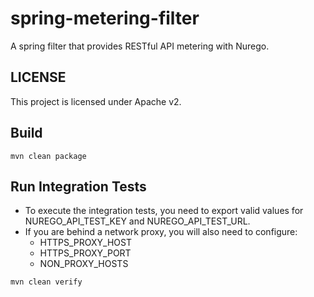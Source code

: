 # spring-metering-filter

A spring filter that provides RESTful API metering with Nurego.

## LICENSE
This project is licensed under Apache v2.

## Build

```unix
mvn clean package
```
## Run Integration Tests

* To execute the integration tests, you need to export valid values for NUREGO_API_TEST_KEY and NUREGO_API_TEST_URL.
* If you are behind a network proxy, you will also need to configure:
	*  HTTPS_PROXY_HOST
	*  HTTPS_PROXY_PORT
	*  NON_PROXY_HOSTS
```unix
mvn clean verify
```

